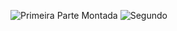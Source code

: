 ![Primeira Parte Montada](https://github.com/user-attachments/assets/f162e324-f950-4539-8ca7-1be54ee70344)
![Segundo](https://github.com/user-attachments/assets/3dd2adec-365c-4f19-8bb4-bbee67582fee)
